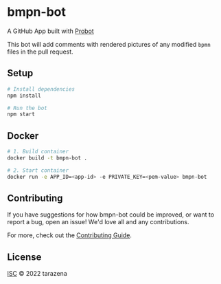 # bmpn-bot

A GitHub App built with [Probot](https://github.com/probot/probot) 

This bot will add comments with rendered pictures of any modified `bpmn` files in the pull request.

## Setup

```sh
# Install dependencies
npm install

# Run the bot
npm start
```

## Docker

```sh
# 1. Build container
docker build -t bmpn-bot .

# 2. Start container
docker run -e APP_ID=<app-id> -e PRIVATE_KEY=<pem-value> bmpn-bot
```

## Contributing

If you have suggestions for how bmpn-bot could be improved, or want to report a bug, open an issue! We'd love all and any contributions.

For more, check out the [Contributing Guide](CONTRIBUTING.md).

## License

[ISC](LICENSE) © 2022 tarazena
